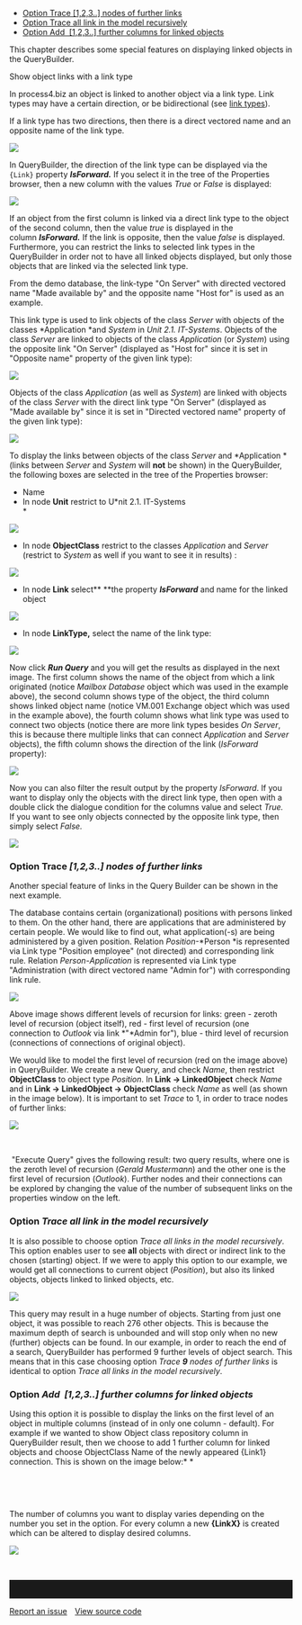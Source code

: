 -   [Option  Trace \[1,2,3..\] nodes of further links](#option-trace-123-nodes-of-further-links)
-   [Option Trace all link in the model recursively](#option-trace-all-link-in-the-model-recursively)
-   [Option Add  \[1,2,3..\] further columns for linked objects](#option-add--123-further-columns-for-linked-objects)

This chapter describes some special features on displaying linked
objects in the QueryBuilder.

Show object links with a link type

In process4.biz an object is linked to another object via a link type.
Link types may have a certain direction, or be bidirectional (see [link
types](link-types)).

If a link type has two directions, then there is a direct vectored name
and an opposite name of the link type. 

![](//images.ctfassets.net/utx1h0gfm1om/5G0k2uNzfqQakcGSu8sGO2/c6533751432d655f83969e4ae22689e3/329325.png)

In QueryBuilder, the direction of the link type can be displayed via the
`{Link}` property ***IsForward.*** If you select it in the tree of the
Properties browser, then a new column with the
values *True* or *False* is displayed:

![](//images.ctfassets.net/utx1h0gfm1om/2mxzUSKy6QYc0W2oyCm42K/68dbbfd5e714a26886c202eeae100bd2/329327.png)

If an object from the first column is linked via a direct link type to
the object of the second column, then the value *true* is displayed in
the column ***IsForward.*** If the link is opposite, then the
value *false* is displayed. Furthermore, you can restrict the links to
selected link types in the QueryBuilder in order not to have all linked
objects displayed, but only those objects that are linked via the
selected link type.

From the demo database, the link-type "On Server" with directed vectored
name "Made available by" and the opposite name "Host for" is used as an
example. 

This link type is used to link objects of the class *Server* with
objects of the classes *Application *and *System* in *Unit 2.1.
IT-Systems*. Objects of the class *Server* are linked to objects of the
class *Application* (or *System*) using the opposite link "On Server"
(displayed as "Host for" since it is set in "Opposite name" property of
the given link type): 

![](//images.ctfassets.net/utx1h0gfm1om/3dz9U0lQR2WKgGSkoYOSYW/d235a293f43ae46afea3a709c9057630/329313.png)

Objects of the class *Application* (as well as *System*) are linked with
objects of the class *Server* with the direct link type "On Server"
(displayed as "Made available by" since it is set in "Directed vectored
name" property of the given link type): 

![](//images.ctfassets.net/utx1h0gfm1om/3gLhvtJe3KmWekAUUkciqU/dab50972d5b57d934bb86b9cba77d539/329315.png)

To display the links between objects of the class *Server*
and *Application *(links between *Server* and *System* will **not** be
shown) in the QueryBuilder, the following boxes are selected in the tree
of the Properties browser:

-   Name
-   In node **Unit** restrict to U*nit 2.1. IT-Systems  
    *

![](//images.ctfassets.net/utx1h0gfm1om/2OERUFXuRGCkoKkGUeqAOA/59c080a54e03d1ed2373ab5280c71461/329317.png)

-   In node **ObjectClass** restrict to the classes *Application* and
    *Server* (restrict to *System* as well if you want to see it in
    results) :

![](//images.ctfassets.net/utx1h0gfm1om/1M4ZBNOofGky8kc4SyIm86/386a39966dd18e98f3d94c9fb71c880a/329319.png)

-   In node **Link** select** **the property ***IsForward*** and name
    for the linked object

![](//images.ctfassets.net/utx1h0gfm1om/2eGKhwa2sYUccOSimG8iK6/41c5cca0f23829599e7f38988526e98d/329237.png)

-   In node **LinkType,** select the name of the link type: 

![](//images.ctfassets.net/utx1h0gfm1om/1zV3kSvIYA8qoUmE0EG4aA/237eddc29bd6b82954c581e1458ce07e/329239.png)

Now click ***Run Query*** and you will get the results as displayed in
the next image. The first column shows the name of the object from which
a link originated (notice *Mailbox Database* object which was used in
the example above), the second column shows type of the object, the
third column shows linked object name (notice VM.001 Exchange object
which was used in the example above), the fourth column shows what link
type was used to connect two objects (notice there are more link types
besides *On Server*, this is because there multiple links that can
connect *Application* and *Server* objects), the fifth column shows the
direction of the link (*IsForward* property):

![](//images.ctfassets.net/utx1h0gfm1om/3159tSLO5GyWYAWoKoouce/1beef1421b2d3a619599dfc7b8e023ce/329229.png)

Now you can also filter the result output by the property
*IsForward*. If you want to display only the objects with the direct
link type, then open with a double click the dialogue condition for the
columns value and select *True.*  
If you want to see only objects connected by the opposite link type,
then simply select *False.*

![](//images.ctfassets.net/utx1h0gfm1om/5m2FWJcR1YSKGoocQoMQgY/369976ae90e6e8162308b6099a91bce4/329243.png)

### Option Trace *\[1,2,3..\] nodes of further links*

Another special feature of links in the Query Builder can be shown in
the next example.

The database contains certain (organizational) positions with persons
linked to them. On the other hand, there are applications that are
administered by certain people. We would like to find out, what
application(-s) are being administered by a given position. Relation
*Position*-*Person *is represented via Link type "Position
employee" (not directed) and corresponding link rule.
Relation *Person*-*Application* is represented via Link type
"Administration (with direct vectored name "Admin for") with
corresponding link rule.

![](//images.ctfassets.net/utx1h0gfm1om/60gT6FTSmIimumYsCysOmy/82069c360a050a423dfe41b402c39641/329231.png)

Above image shows different levels of recursion for links: green -
zeroth level of recursion (object itself), red - first level of
recursion (one connection to *Outlook* via link *"*Admin for"), blue -
third level of recursion (connections of connections of original
object).

We would like to model the first level of recursion (red on the image
above) in QueryBuilder. We create a new Query, and check *Name*, then
restrict **ObjectClass** to object type *Position*. In **Link -&gt;
LinkedObject** check *Name* and in **Link -&gt; LinkedObject -&gt;
ObjectClass** check *Name* as well (as shown in the image below). It is
important to set *Trace* to 1, in order to trace nodes of further links:

![](//images.ctfassets.net/utx1h0gfm1om/6MhlvioQ3CKgCq4AGaUuom/fce4c8ed1080e492d9c11947ea4b2ad2/329235.png)

 

 "Execute Query" gives the following result: two query results, where
one is the zeroth level of recursion (*Gerald Mustermann*) and the other
one is the first level of recursion (*Outlook*). Further nodes and their
connections can be explored by changing the value of the number of
subsequent links on the properties window on the left.

### Option  *Trace all link in the model recursively*

It is also possible to choose option *Trace all links in the model
recursively*. This option enables user to see **all** objects with
direct or indirect link to the chosen (starting) object. If we were to
apply this option to our example, we would get all connections to
current object (*Position*), but also its linked objects, objects linked
to linked objects, etc.

![](//images.ctfassets.net/utx1h0gfm1om/uODithwkRE8ESKEAMiAyu/a975bd779fd3ef08e11c287e88f26f36/329221.png)

This query may result in a huge number of objects. Starting from just
one object, it was possible to reach 276 other objects. This is because
the maximum depth of search is unbounded and will stop only when no new
(further) objects can be found. In our example, in order to reach the
end of a search, QueryBuilder has performed 9 further levels of object
search. This means that in this case choosing option *Trace **9** nodes
of further links* is identical to option *Trace all links in the model
recursively*.

### Option  *Add  \[1,2,3..\] further columns for linked objects*

Using this option it is possible to display the links on the first level
of an object in multiple columns (instead of in only one column -
default). For example if we wanted to show Object class repository
column in QueryBuilder result, then we choose to add 1 further column
for linked objects and choose ObjectClass Name of the newly appeared
{Link1} connection. This is shown on the image below:* *

 

 

The number of columns you want to display varies depending on the number
you set in the option. For every column a new **{LinkX}** is created
which can be altered to display desired columns.

![](//images.ctfassets.net/utx1h0gfm1om/403QcPrP1mSOEC08i4QEIE/35356c8e1d7f07a88b0aad28a0a99cca/329225.png)

 

<hr style="padding-top:2rem" />
<a href="https://github.com/process4/docs/issues" target="_blank" class="bgw btn btn-primary btn-lg shadow-sm">Report an issue</a>
<a href="https://github.com/process4/docs" target="_blank" class="bgw btn btn-primary btn-lg shadow-sm" style="margin-left:10px;">View source code</a>